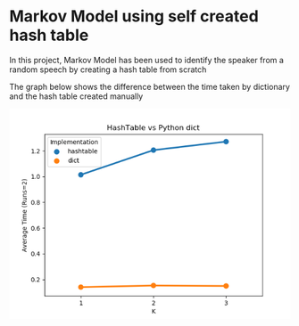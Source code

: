 # Markov Model using self created hash table

In this project, Markov Model has been used to identify the speaker from a random speech by creating a hash table from scratch  

The graph below shows the difference between the time taken by dictionary and the hash table created manually  

!["Dictionary vs Hash Table"](execution_graph.png)